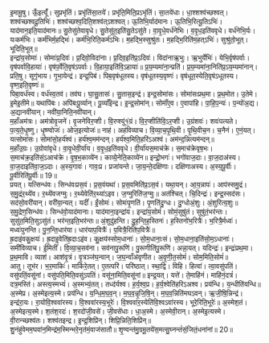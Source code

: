 

  
इ॒मामू॒षु। ऊँ॒इत्यूँ॑। सुप्रभृ॑तिं। प्रभृ॑तिंसा॒तये॑। प्रभृ॑ति॒मिति॒प्रऽभृ॑तिं। सा॒तये॑धाः। धा॒श्शश्व॑च्छश्वत्। शश्व॑च्छश्वदू॒तिभिः॑। शश्व॑च्छश्व॒दिति॒शश्व॑त्ऽशश्वत्। ऊ॒तिभि॒र्याद॑मानः। ऊ॒तिभि॒रित्यू॒तिऽभिः॑। याद॑मान॒इति॒याद॑मानः॥ सु॒तेसु॑तेवावृधे। सु॒तेसु॑त॒इति॑सु॒तेऽसु॑ते। वा॒वृ॒धे॒वर्ध॑नेभिः। व॒वृ॒ध॒इति॑ववृधे। वर्ध॑नेभि॒र्यः। यःकर्म॑भिः। कर्म॑भिर्म॒हद्भिः॑। कर्म॑भि॒रिति॒कर्म॑ऽभिः। म॒हद्भि॒स्सुश्रु॑तः। म॒हद्भि॒रिति॑म॒हत्ऽभिः॑। सुश्रु॑तो॒भूत्। भूदिति॒भूत्॥  
इन्द्रा॑य॒सोमाः॑। सोमाः॑प्र॒दिवः॑। प्र॒दिवो॒विदा॑नाः। प्र॒दिव॒इति॑प्र॒ऽदिवः॑। विदा॑नाऋ॒भुः। ऋ॒भुर्येभिः॑। येभि॒र्वृष॑पर्वाः। वृष॑पर्वावि॒हायाः॑। वृष॑प॒र्वेति॒वृष॑ऽपर्वाः। वि॒हाया॒इति॑वि॒ऽहायाः॑॥ प्र॒य॒म्यमा॑ना॒न्प्रति॑। प्र॒य॒म्यमा॑ना॒निति॑प्र॒ऽय॒म्यमा॑नान्। प्रति॒षु। सूगृ॑भाय। गृ॒भा॒येन्द्र॑। इन्द्र॒पिब॑। पिब॒वृष॑धूतस्य। वृष॑धूतस्य॒वृष्णः॑। वृष॑धूत॒स्येति॒वृष॑ऽधूतस्य। वृष्ण॒इति॒वृष्णः॑॥  
पिबा॒वर्ध॑स्व। वर्ध॑स्व॒तव॑। तव॑घ। घा॒सु॒तासः॑। सु॒तास॒इन्द्र॑। इन्द्र॒सोमा॑सः। सोमा॑सःप्रथ॒मा। प्र॒थ॒मोत। उ॒तेमे। इ॒मेइ॒तीमे॥ यथापि॑बः। अपि॑बःपू॒र्व्यान्। पू॒र्व्याँइ॑न्द्र। इ॒न्द्र॒सोमा॑न्। सोमाँ॑ए॒व। ए॒वापा॑हि। पा॒हि॒प॒न्यः॑। प॒न्यो॑अ॒द्य। अ॒द्यानवी॑यान्। नवी॑या॒निति॒नवी॑यान्।  
म॒हाँअम॑त्रः। अम॑त्रोवृ॒जने॑। वृ॒जनेविर॒प्शी। वि॒रप्श्यु॑१॒॑ग्रं। वि॒र॒प्शीति॑वि॒ऽर॒प्शी। उ॒ग्रंशवः॑। शवः॑पत्यते। प॒त्य॒ते॒धृ॒ष्णु। धृ॒ष्ण्वोजः॑। ओज॒इत्योजः॑॥ नाह॑। अह॑विव्याच। वि॒व्या॒च॒पृ॒थि॒वी। पृ॒थि॒वीच॒न। च॒नैनं। ए॒नं॒यत्। यत्सोमा॑सः। सोमा॑सो॒हर्य॑श्वं। हर्य॑श्व॒मम॑न्दन्। हर्य॑श्व॒मिति॒हरि॑ऽअश्वं। अम॑न्द॒न्नित्यम॑न्दन्॥  
म॒हाँउ॒ग्रः। उ॒ग्रोवा॑वृधे। वा॒वृ॒धेवी॒र्या॑य। व॒वृ॒ध॒इति॑ववृधे। वी॒र्या॑यस॒माच॑क्रे। स॒माच॑क्रेवृष॒भः। स॒माच॑क्र॒इति॑सं॒ऽआच॑क्रे। वृ॒ष॒भ॒काव्ये॑न। काव्ये॒नेति॒काव्ये॑न॥ इन्द्रो॒भगः॑। भगो॑वाज॒दाः। वा॒ज॒दाअ॑स्य। वा॒ज॒दाइति॑वा॒ज॒ऽदाः। अ॒स्य॒गावः॑। गावः॒प्र। प्रजा॑यन्ते। जा॒य॒न्ते॒दक्षि॑णाः। दक्षि॑णाअस्य। अ॒स्य॒पू॒र्वीः। पू॒र्वीरिति॑पू॒र्वीः॥ 19॥  
प्रयत्। यत्सिन्ध॑वः। सिन्ध॑वःप्रस॒वं। प्र॒स॒वंयथा॑। प्र॒स॒वमिति॑प्र॒ऽस॒वं। यथा॒यन्। आ॒य॒न्नापः॑। आप॑स्समु॒द्रं। स॒मु॒द्रंर॒थ्ये॑व। र॒थ्ये॑वजग्मुः। र॒थ्येवेति॑र॒थ्या॑ऽइव। ज॒ग्मुरिति॑ज॒ग्मुः॥ अत॑श्चित्। चि॒दिन्द्रः॑। इन्द्र॒स्सद॑सः। सद॑सो॒वरी॑यान्। वरी॑या॒न्यत्। यदीं॑। ईं॒सोमः॑। सोमः॑पृ॒णति॑। पृ॒णति॑दु॒ग्धः। दु॒ग्धोअं॒शुः। अं॒शुरित्य॒शुः॥  
स॒मु॒द्रेण॒सिन्ध॑वः। सिन्ध॑वो॒याद॑मानाः। याद॑माना॒इन्द्रा॑य। इन्द्रा॑य॒सोमं॑। सोमं॒सुषु॑तं। सुषु॑तं॒भर॑न्तः। सुसु॑त॒मिति॒सुऽसु॑तं। भर॑न्त॒इति॒भर॑न्तः॥ अं॒शुदु॑हन्ति। दु॒ह॒न्ति॒ह॒स्तिनः॑। ह॒स्तिनो॑भ॒रित्रैः॑। भ॒रित्रै॒र्मध्वः॑। मध्वः॑पुनन्ति। पु॒न॒न्ति॒धार॑या। धार॑याप॒वित्रैः॑। प॒वित्रै॒रिति॑प॒वित्रैः॑॥  
ह्र॒दाइ॑वकु॒क्षयः॑। ह्र॒दाइ॒वेति॑ह्र॒दाःऽइ॑व। कु॒क्षय॑स्सोम॒धानाः॑। सो॒म॒धानाः॒सं। सो॒म॒धाना॒इति॑सो॒म॒ऽधानाः॑। समी॑विव्याच। ई॒मितीं॑। वि॒व्या॒च॒सव॑ना। सव॑नापु॒रूणि॑। पु॒रूणीति॑पु॒रूणि॑। अन्ना॒यत्। यदिन्द्रः॑। इन्द्रः॑प्रथ॒मा। प्र॒थ॒मावि। व्याश॑। आश॑वृ॒त्रं। वृ॒त्रञ्ज॑घ॒न्वान्। ज॒घ॒न्वाँअ॑वृणीत। अ॒वृ॒णी॒त॒सोमं॑। सोम॒मिति॒सोमं॑॥  
आतु। तूभ॑र। भ॒र॒माकिः॑। माकि॑रे॒तत्। ए॒तत्परि॑। परि॑ष्ठात्। स्था॒द्वि। विहि। हित्वा॑। त्वा॒वसु॑पतिं। वसु॑पतिं॒वसू॑नां। वसु॑पति॒मिति॒वसु॑ऽपतिं। वसू॑ना॒मिति॒वसू॑नां॥ इन्द्र॒यत्। यत्ते॑। ते॒माहि॑नं। माहि॑नं॒दत्रं॑। दत्र॒मस्ति॑। अस्त्य॒स्मभ्यं॑। अ॒स्मभ्यं॒तत्। तध्द॑र्यश्व। ह॒र्य॒श्व॒प्र। ह॒र्य॒श्वेति॑हरिऽअश्व। प्रय॑न्धि। य॒न्धीति॑यन्धि॥  
अ॒स्मेप्र। अ॒स्मेइत्य॒स्मे। प्रय॑न्धि। य॒न्धि॒म॒घ॒व॒न्। म॒घ॒व॒न्नृ॒जि॒षि॒न्। म॒घ॒व॒न्निति॑मघऽवन्। ऋ॒जी॒षि॒न्निन्द्र॑। इन्द्र॑रा॒यः। रा॒योवि॒श्ववा॑रस्य। वि॒श्ववा॑रस्य॒भूरेः॑। वि॒श्ववा॑र॒स्येति॑वि॒श्वऽवा॑रस्य। भूरे॒रिति॒भूरेः॑॥ अ॒स्मेश॒तं। अ॒स्मेइत्य॒स्मे। श॒तंश॒रदः॑। श॒रदो॑जी॒वसे॑। जी॒वसे॑धाः। धा॒अ॒स्मे। अ॒स्मेवी॒रान्। अ॒स्मेइ॒त्यस्मे। वी॒रान्च्छश्व॑तः। शश्व॑तइन्द्र। इ॒न्द्र॒शिप्रि॑न्। शिप्रि॒न्निति॒शिप्रि॑न्॥  
शु॒नंहु॑वेमम॒घवा॑न॒मिन्द्र॑म॒स्मिन्भरे॒नृत॑मं॒वाज॑सातौ॥ शृ॒ण्वन्त॑मु॒ग्रमू॒तये॑स॒मत्सु॒घ्नन्तं॑सं॒जितं॒धना॑नां॥ 20॥  
